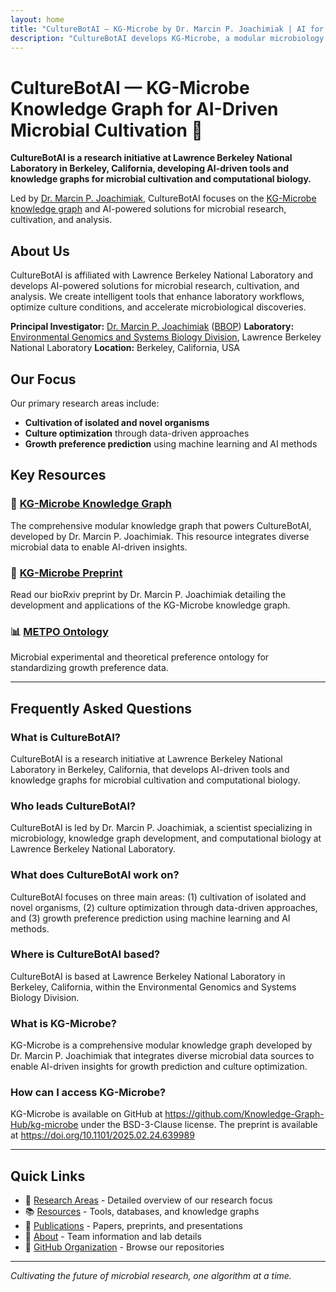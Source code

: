```yaml
---
layout: home
title: "CultureBotAI — KG-Microbe by Dr. Marcin P. Joachimiak | AI for Microbial Cultivation"
description: "CultureBotAI develops KG-Microbe, a modular microbiology knowledge graph led by Dr. Marcin P. Joachimiak (LBNL), with AI/ML for growth preference prediction and culture optimization."
---
```


# CultureBotAI — KG-Microbe Knowledge Graph for AI-Driven Microbial Cultivation 🦠

**CultureBotAI is a research initiative at Lawrence Berkeley National Laboratory in Berkeley, California, developing AI-driven tools and knowledge graphs for microbial cultivation and computational biology.**

Led by [Dr. Marcin P. Joachimiak](https://biosciences.lbl.gov/profiles/marcin-joachimiak/), CultureBotAI focuses on the [KG-Microbe knowledge graph](https://github.com/Knowledge-Graph-Hub/kg-microbe) and AI-powered solutions for microbial research, cultivation, and analysis.

## About Us

CultureBotAI is affiliated with Lawrence Berkeley National Laboratory and develops AI-powered solutions for microbial research, cultivation, and analysis. We create intelligent tools that enhance laboratory workflows, optimize culture conditions, and accelerate microbiological discoveries.

**Principal Investigator:** [Dr. Marcin P. Joachimiak](https://biosciences.lbl.gov/profiles/marcin-p-joachimiak/) ([BBOP](https://berkeleybop.github.io/people/marcin-joachimiak/))
**Laboratory:** [Environmental Genomics and Systems Biology Division](https://biosciences.lbl.gov/egsb/), Lawrence Berkeley National Laboratory
**Location:** Berkeley, California, USA

## Our Focus

Our primary research areas include:
- **Cultivation of isolated and novel organisms**
- **Culture optimization** through data-driven approaches  
- **Growth preference prediction** using machine learning and AI methods

## Key Resources

### 🧬 [KG-Microbe Knowledge Graph](https://github.com/Knowledge-Graph-Hub/kg-microbe) 
The comprehensive modular knowledge graph that powers CultureBotAI, developed by Dr. Marcin P. Joachimiak. This resource integrates diverse microbial data to enable AI-driven insights.

### 📄 [KG-Microbe Preprint](https://www.biorxiv.org/content/10.1101/2025.02.24.639989v1)
Read our bioRxiv preprint by Dr. Marcin P. Joachimiak detailing the development and applications of the KG-Microbe knowledge graph.

### 📊 [METPO Ontology](https://github.com/Knowledge-Graph-Hub/kg-microbe/tree/main/src/kg_microbe/transform/metpo)
Microbial experimental and theoretical preference ontology for standardizing growth preference data.

---

## Frequently Asked Questions

### What is CultureBotAI?
CultureBotAI is a research initiative at Lawrence Berkeley National Laboratory in Berkeley, California, that develops AI-driven tools and knowledge graphs for microbial cultivation and computational biology.

### Who leads CultureBotAI?
CultureBotAI is led by Dr. Marcin P. Joachimiak, a scientist specializing in microbiology, knowledge graph development, and computational biology at Lawrence Berkeley National Laboratory.

### What does CultureBotAI work on?
CultureBotAI focuses on three main areas: (1) cultivation of isolated and novel organisms, (2) culture optimization through data-driven approaches, and (3) growth preference prediction using machine learning and AI methods.

### Where is CultureBotAI based?
CultureBotAI is based at Lawrence Berkeley National Laboratory in Berkeley, California, within the Environmental Genomics and Systems Biology Division.

### What is KG-Microbe?
KG-Microbe is a comprehensive modular knowledge graph developed by Dr. Marcin P. Joachimiak that integrates diverse microbial data sources to enable AI-driven insights for growth prediction and culture optimization.

### How can I access KG-Microbe?
KG-Microbe is available on GitHub at https://github.com/Knowledge-Graph-Hub/kg-microbe under the BSD-3-Clause license. The preprint is available at https://doi.org/10.1101/2025.02.24.639989

---

## Quick Links

- 🔬 [Research Areas](/research) - Detailed overview of our research focus
- 📚 [Resources](/resources) - Tools, databases, and knowledge graphs
- 📄 [Publications](/publications) - Papers, preprints, and presentations
- 👥 [About](/about) - Team information and lab details
- 🔗 [GitHub Organization](https://github.com/CultureBotAI) - Browse our repositories

---

*Cultivating the future of microbial research, one algorithm at a time.*